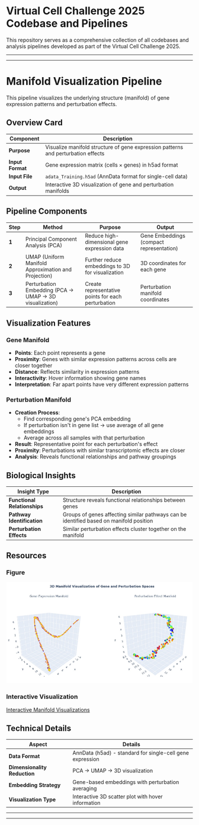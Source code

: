 # Virtual Cell Challenge 2025 Codebase and Pipelines

This repository serves as a comprehensive collection of all codebases and analysis pipelines developed as part of the Virtual Cell Challenge 2025.

---
***

# Manifold Visualization Pipeline

This pipeline visualizes the underlying structure (manifold) of gene expression patterns and perturbation effects.

## Overview Card

| **Component** | **Description** |
|---------------|-----------------|
| **Purpose** | Visualize manifold structure of gene expression patterns and perturbation effects |
| **Input Format** | Gene expression matrix (cells × genes) in h5ad format |
| **Input File** | `adata_Training.h5ad` (AnnData format for single-cell data) |
| **Output** | Interactive 3D visualization of gene and perturbation manifolds |

## Pipeline Components

| **Step** | **Method** | **Purpose** | **Output** |
|----------|------------|-------------|------------|
| **1** | Principal Component Analysis (PCA) | Reduce high-dimensional gene expression data | Gene Embeddings (compact representation) |
| **2** | UMAP (Uniform Manifold Approximation and Projection) | Further reduce embeddings to 3D for visualization | 3D coordinates for each gene |
| **3** | Perturbation Embedding (PCA → UMAP → 3D visualization) | Create representative points for each perturbation | Perturbation manifold coordinates |

## Visualization Features

### Gene Manifold
- **Points**: Each point represents a gene
- **Proximity**: Genes with similar expression patterns across cells are closer together
- **Distance**: Reflects similarity in expression patterns
- **Interactivity**: Hover information showing gene names
- **Interpretation**: Far apart points have very different expression patterns

### Perturbation Manifold
- **Creation Process**:
  - Find corresponding gene's PCA embedding
  - If perturbation isn't in gene list → use average of all gene embeddings
  - Average across all samples with that perturbation
- **Result**: Representative point for each perturbation's effect
- **Proximity**: Perturbations with similar transcriptomic effects are closer
- **Analysis**: Reveals functional relationships and pathway groupings

## Biological Insights

| **Insight Type** | **Description** |
|------------------|-----------------|
| **Functional Relationships** | Structure reveals functional relationships between genes |
| **Pathway Identification** | Groups of genes affecting similar pathways can be identified based on manifold position |
| **Perturbation Effects** | Similar perturbation effects cluster together on the manifold |

## Resources

### Figure
![Manifold Visualization](https://github.com/nbahador/single_cell_genetic_perturbations/blob/main/Manifold_Visualization_Pipeline/Manifold_Visualization_Fig.jpg)

### Interactive Visualization
[Interactive Manifold Visualizations](https://github.com/nbahador/single_cell_genetic_perturbations/blob/main/Manifold_Visualization_Pipeline/manifold_visualizations.html)

## Technical Details

| **Aspect** | **Details** |
|------------|-------------|
| **Data Format** | AnnData (h5ad) - standard for single-cell gene expression |
| **Dimensionality Reduction** | PCA → UMAP → 3D visualization |
| **Embedding Strategy** | Gene-based embeddings with perturbation averaging |
| **Visualization Type** | Interactive 3D scatter plot with hover information |

---
***
